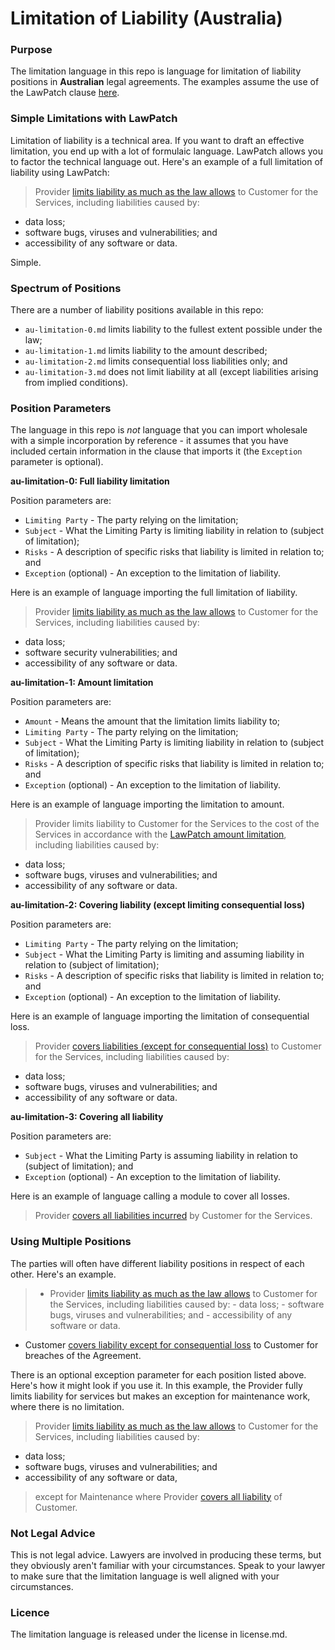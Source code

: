 # Limitation of Liability (Australia)

### Purpose

The limitation language in this repo is language for limitation of liability positions in **Australian** legal agreements.  The examples assume the use of the LawPatch clause <a href="https://github.com/lawpatch/lawpatch-docs" target="_blank">here</a>.

### Simple Limitations with LawPatch

Limitation of liability is a technical area.  If you want to draft an effective limitation, you end up with a lot of formulaic language.  LawPatch allows you to factor the technical language out.  Here's an example of a full limitation of liability using LawPatch:

> Provider <a href="https://github.com/lawpatch/au-limitation/blob/90bb197e3299a4025af8c3db50e33b3f291e66a2/au-limitation-0.md" target="_blank">limits liability as much as the law allows</a> to Customer for the Services, including liabilities caused by:
- data loss;
- software bugs, viruses and vulnerabilities; and
- accessibility of any software or data.

Simple.

### Spectrum of Positions

There are a number of liability positions available in this repo:

- `au-limitation-0.md` limits liability to the fullest extent possible under the law;
- `au-limitation-1.md` limits liability to the amount described;
- `au-limitation-2.md` limits consequential loss liabilities only; and
- `au-limitation-3.md` does not limit liability at all (except liabilities arising from implied conditions).

### Position Parameters

The language in this repo is *not* language that you can import wholesale with a simple incorporation by reference - it assumes that you have included certain information in the clause that imports it (the `Exception` parameter is optional).

**au-limitation-0: Full liability limitation**

Position parameters are:

- `Limiting Party` - The party relying on the limitation;
- `Subject` - What the Limiting Party is limiting liability in relation to (subject of limitation);
- `Risks` - A description of specific risks that liability is limited in relation to; and
- `Exception` (optional) - An exception to the limitation of liability.

Here is an example of language importing the full limitation of liability.

> Provider <a href="https://github.com/lawpatch/au-limitation/blob/90bb197e3299a4025af8c3db50e33b3f291e66a2/au-limitation-0.md" target="_blank">limits liability as much as the law allows</a> to Customer for the Services, including liabilities caused by:
- data loss;
- software security vulnerabilities; and
- accessibility of any software or data.

**au-limitation-1: Amount limitation**

Position parameters are:

- `Amount` - Means the amount that the limitation limits liability to;
- `Limiting Party` - The party relying on the limitation;
- `Subject` - What the Limiting Party is limiting liability in relation to (subject of limitation);
- `Risks` - A description of specific risks that liability is limited in relation to; and
- `Exception` (optional) - An exception to the limitation of liability.

Here is an example of language importing the limitation to amount.

> Provider limits liability to Customer for the Services to the cost of the Services in accordance with the <a href="https://github.com/lawpatch/au-limitation/blob/90bb197e3299a4025af8c3db50e33b3f291e66a2/au-limitation-1.md" target="_blank">LawPatch amount limitation</a>, including liabilities caused by:
- data loss;
- software bugs, viruses and vulnerabilities; and
- accessibility of any software or data.

**au-limitation-2: Covering liability (except limiting consequential loss)**

Position parameters are:

- `Limiting Party` - The party relying on the limitation;
- `Subject` - What the Limiting Party is limiting and assuming liability in relation to (subject of limitation);
- `Risks` - A description of specific risks that liability is limited in relation to; and
- `Exception` (optional) - An exception to the limitation of liability.

Here is an example of language importing the limitation of consequential loss.

> Provider <a href="https://github.com/lawpatch/au-limitation/blob/90bb197e3299a4025af8c3db50e33b3f291e66a2/au-limitation-2.md" target="_blank">covers liabilities (except for consequential loss)</a> to Customer for the Services, including liabilities caused by:
- data loss;
- software bugs, viruses and vulnerabilities; and
- accessibility of any software or data.

**au-limitation-3: Covering all liability**

Position parameters are:

- `Subject` - What the Limiting Party is assuming liability in relation to (subject of limitation); and
- `Exception` (optional) - An exception to the limitation of liability.

Here is an example of language calling a module to cover all losses.

> Provider <a href="https://github.com/lawpatch/au-limitation/blob/90bb197e3299a4025af8c3db50e33b3f291e66a2/au-limitation-3.md" target="_blank">covers all liabilities incurred</a> by Customer for the Services.

### Using Multiple Positions

The parties will often have different liability positions in respect of each other.  Here's an example.

> - Provider <a href="https://github.com/lawpatch/au-limitation/blob/90bb197e3299a4025af8c3db50e33b3f291e66a2/au-limitation-0.md" target="_blank">limits liability as much as the law allows</a> to Customer for the Services, including liabilities caused by:
    - data loss;
    - software bugs, viruses and vulnerabilities; and
    - accessibility of any software or data.
- Customer <a href="https://github.com/lawpatch/au-limitation/blob/90bb197e3299a4025af8c3db50e33b3f291e66a2/au-limitation-2.md" target="_blank">covers liability except for consequential loss</a> to Customer for breaches of the Agreement.

There is an optional exception parameter for each position listed above. Here's how it might look if you use it.  In this example, the Provider fully limits liability for services but makes an exception for maintenance work, where there is no limitation.

> Provider <a href="https://github.com/lawpatch/au-limitation/blob/90bb197e3299a4025af8c3db50e33b3f291e66a2/au-limitation-0.md" target="_blank">limits liability as much as the law allows</a> to Customer for the Services, including liabilities caused by:
- data loss;
- software bugs, viruses and vulnerabilities; and
- accessibility of any software or data,

> except for Maintenance where Provider <a href="https://github.com/lawpatch/au-limitation/blob/90bb197e3299a4025af8c3db50e33b3f291e66a2/au-limitation-3.md" target="_blank">covers all liability</a> of Customer.

### Not Legal Advice

This is not legal advice.  Lawyers are involved in producing these terms, but they obviously aren't familiar with your circumstances.  Speak to your lawyer to make sure that the limitation language is well aligned with your circumstances.

### Licence

The limitation language is released under the license in license.md.


